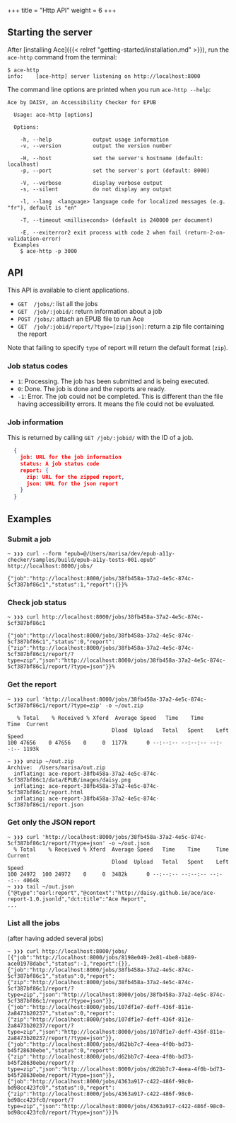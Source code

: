+++
title = "Http API"
weight = 6
+++

## Starting the server

After [installing Ace]({{< relref "getting-started/installation.md" >}}), run the `ace-http` command from the terminal:
```
$ ace-http
info:    [ace-http] server listening on http://localhost:8000
```

The command line options are printed when you run `ace-http --help`:

```
Ace by DAISY, an Accessibility Checker for EPUB

  Usage: ace-http [options]

  Options:

    -h, --help             output usage information
    -v, --version          output the version number

    -H, --host             set the server's hostname (default: localhost)
    -p, --port             set the server's port (default: 8000)

    -V, --verbose          display verbose output
    -s, --silent           do not display any output

    -l, --lang  <language> language code for localized messages (e.g. "fr"), default is "en"

    -T, --timeout <milliseconds> (default is 240000 per document)

    -E, --exiterror2 exit process with code 2 when fail (return-2-on-validation-error)
  Examples
    $ ace-http -p 3000
 ```

## API

This API is available to client applications.

* `GET  /jobs/`: list all the jobs
* `GET  /job/:jobid/`: return information about a job
* `POST /jobs/`: attach an EPUB file to run Ace
* `GET  /job/:jobid/report/?type=[zip|json]`: return a zip file containing the report

Note that failing to specify `type` of report will return the default format (`zip`).

### Job status codes

*  `1`: Processing. The job has been submitted and is being executed.
*  `0`: Done. The job is done and the reports are ready.
* `-1`: Error. The job could not be completed. This is different than the file having accessibility errors. It means the file could not be evaluated.

### Job information

This is returned by calling `GET /job/:jobid/` with the ID of a job.

```json
  {
    job: URL for the job information
    status: A job status code
    report: {
      zip: URL for the zipped report,
      json: URL for the json report
    }
  }
```

## Examples

### Submit a job
```
~ ❯❯❯ curl --form "epub=@/Users/marisa/dev/epub-a11y-checker/samples/build/epub-a11y-tests-001.epub" http://localhost:8000/jobs/

{"job":"http://localhost:8000/jobs/38fb458a-37a2-4e5c-874c-5cf387bf86c1","status":1,"report":{}}%
```

### Check job status
```
~ ❯❯❯ curl http://localhost:8000/jobs/38fb458a-37a2-4e5c-874c-5cf387bf86c1

{"job":"http://localhost:8000/jobs/38fb458a-37a2-4e5c-874c-5cf387bf86c1","status":0,"report":{"zip":"http://localhost:8000/jobs/38fb458a-37a2-4e5c-874c-5cf387bf86c1/report/?type=zip","json":"http://localhost:8000/jobs/38fb458a-37a2-4e5c-874c-5cf387bf86c1/report/?type=json"}}%
```

### Get the report
```
~ ❯❯❯ curl 'http://localhost:8000/jobs/38fb458a-37a2-4e5c-874c-5cf387bf86c1/report/?type=zip' -o ~/out.zip

   % Total    % Received % Xferd  Average Speed   Time    Time     Time  Current
                                 Dload  Upload   Total   Spent    Left  Speed
100 47656    0 47656    0     0  1177k      0 --:--:-- --:--:-- --:--:-- 1193k

~ ❯❯❯ unzip ~/out.zip
Archive:  /Users/marisa/out.zip
  inflating: ace-report-38fb458a-37a2-4e5c-874c-5cf387bf86c1/data/EPUB/images/daisy.png
  inflating: ace-report-38fb458a-37a2-4e5c-874c-5cf387bf86c1/report.html
  inflating: ace-report-38fb458a-37a2-4e5c-874c-5cf387bf86c1/report.json
```

### Get only the JSON report
```
~ ❯❯❯ curl 'http://localhost:8000/jobs/38fb458a-37a2-4e5c-874c-5cf387bf86c1/report/?type=json' -o ~/out.json
  % Total    % Received % Xferd  Average Speed   Time    Time     Time  Current
                                 Dload  Upload   Total   Spent    Left  Speed
100 24972  100 24972    0     0  3482k      0 --:--:-- --:--:-- --:--:-- 4064k
~ ❯❯❯ tail ~/out.json
{"@type":"earl:report","@context":"http://daisy.github.io/ace/ace-report-1.0.jsonld","dct:title":"Ace Report",
...
```

### List all the jobs

(after having added several jobs)

```
~ ❯❯❯ curl http://localhost:8000/jobs/
[{"job":"http://localhost:8000/jobs/8198e049-2e81-4be8-b889-ace01978dabc","status":-1,"report":{}},{"job":"http://localhost:8000/jobs/38fb458a-37a2-4e5c-874c-5cf387bf86c1","status":0,"report":{"zip":"http://localhost:8000/jobs/38fb458a-37a2-4e5c-874c-5cf387bf86c1/report/?type=zip","json":"http://localhost:8000/jobs/38fb458a-37a2-4e5c-874c-5cf387bf86c1/report/?type=json"}},{"job":"http://localhost:8000/jobs/107df1e7-deff-436f-811e-2a8473b20237","status":0,"report":{"zip":"http://localhost:8000/jobs/107df1e7-deff-436f-811e-2a8473b20237/report/?type=zip","json":"http://localhost:8000/jobs/107df1e7-deff-436f-811e-2a8473b20237/report/?type=json"}},{"job":"http://localhost:8000/jobs/d62bb7c7-4eea-4f0b-bd73-b45f28630ebe","status":0,"report":{"zip":"http://localhost:8000/jobs/d62bb7c7-4eea-4f0b-bd73-b45f28630ebe/report/?type=zip","json":"http://localhost:8000/jobs/d62bb7c7-4eea-4f0b-bd73-b45f28630ebe/report/?type=json"}},{"job":"http://localhost:8000/jobs/4363a917-c422-486f-98c0-bd98cc423fc0","status":0,"report":{"zip":"http://localhost:8000/jobs/4363a917-c422-486f-98c0-bd98cc423fc0/report/?type=zip","json":"http://localhost:8000/jobs/4363a917-c422-486f-98c0-bd98cc423fc0/report/?type=json"}}]%
```
